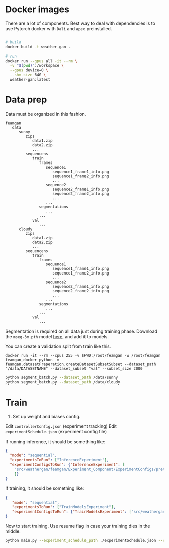 # Docker images

There are a lot of components. Best way to deal with dependencies is to use Pytorch docker with `Dali` and `apex` preinstalled.

```bash

# build
docker build -t weather-gan .

# run
docker run --gpus all -it --rm \
  -v "$(pwd)":/workspace \
  --gpus device=0 \
  --shm-size 64G \
  weather-gan:latest
```

# Data prep

Data must be organized in this fashion.


```
feamgan
   data
      sunny
         zips
            data1.zip
            data2.zip
            ...
         sequencens
            train
               frames
                  sequence1
                     sequence1_frame1_info.png
                     sequence1_frame2_info.png
                     ...
                  sequence2
                     sequence2_frame1_info.png
                     sequence2_frame2_info.png
                     ...
                  ...
               segmentations
                  ...
               ...
            val
               ...
      cloudy
         zips
            data1.zip
            data2.zip
            ...
         sequencens
            train
               frames
                  sequence1
                     sequence1_frame1_info.png
                     sequence1_frame2_info.png
                     ...
                  sequence2
                     sequence2_frame1_info.png
                     sequence2_frame2_info.png
                     ...
                  ...
               segmentations
                  ...
               ...
            val
               ...
```

Segmentation is required on all data just during training phase. Download the ```mseg-3m.pth``` model [here](https://drive.google.com/file/d/1BeZt6QXLwVQJhOVd_NTnVTmtAO1zJYZ-/view), and add it to models.


You can create a validation split from train like this.

```
docker run -it --rm --cpus 255 -v $PWD:/root/feamgan -w /root/feamgan feamgan_docker python -m feamgan.datasetPreperation.createDatasetSubsetSubset --dataset_path "/data/DATASETNAME" --dataset_subset "val" --subset_size 2000
```



```bash
python segment_batch.py --dataset_path /data/sunny
python segment_batch.py --dataset_path /data/cloudy
```

# Train

1) Set up weight and biases config. 

Edit `controllerConfig.json` (experiment tracking)
Edit `experimentSchedule.json` (experiment config file)

If running inference, it should be something like:

```json
{
  "mode": "sequential",
  "experimentsToRun": ["InferenceExperiment"],
  "experimentConfigsToRun": {"InferenceExperiment": [
    "src/weathergan/feamgan/Experiment_Component/ExperimentConfigs/pretrainedModels/val/FeaMGAN_Cloudy_to_Sunny_Crop352_Full.json"
    ]}
}
```

If training, it should be something like:

```json
{
   "mode": "sequential",
   "experimentsToRun": ["TrainModelsExperiment"],
   "experimentConfigsToRun": {"TrainModelsExperiment": ["src/weathergan/feamgan/Experiment_Component/ExperimentConfigs/train/FeaMGAN/cloudy_to_sunny/FeaMGAN_cloudy_to_sunny_Crop352_Full_r5.json"]}
}
```

Now to start training. Use resume flag in case your training dies in the middle. 

```bash
python main.py --experiment_schedule_path ./experimentSchedule.json --controller_config_path ./controllerConfig.json --resume
```